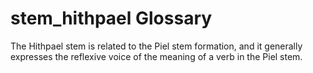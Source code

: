 # stem_hithpael Glossary
The Hithpael stem is related to the Piel stem formation, and it generally expresses the reflexive voice of the meaning of a verb in the Piel stem.
